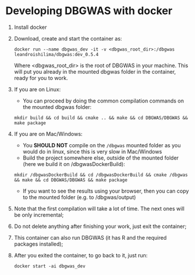 # Developing DBGWAS with docker

1. Install docker
2. Download, create and start the container as:

	`docker run --name dbgwas_dev -it -v <dbgwas_root_dir>:/dbgwas leandroishilima/dbgwas:dev_0.5.4`

	Where <dbgwas_root_dir> is the root of DBGWAS in your machine. This will put you already in the mounted dbgwas folder in the container, ready for you to work.

3. If you are on Linux:
	* You can proceed by doing the common compilation commands on the mounted dbgwas folder:

	`mkdir build && cd build && cmake .. && make && cd DBGWAS/DBGWAS && make package`

3. If you are on Mac/Windows:
	* You **SHOULD NOT** compile on the `/dbgwas` mounted folder as you would do in linux, since this is very slow in Mac/Windows
	* Build the project somewhere else, outside of the mounted folder (here we build it on /dbgwasDockerBuild):

	`mkdir /dbgwasDockerBuild && cd /dbgwasDockerBuild && cmake /dbgwas && make && cd DBGWAS/DBGWAS && make package`

	* If you want to see the results using your browser, then you can copy to the mounted folder (e.g. to /dbgwas/output)

4. Note that the first compilation will take a lot of time. The next ones will be only incremental;
5. Do not delete anything after finishing your work, just exit the container;
6. This container can also run DBGWAS (it has R and the required packages installed);
7. After you exited the container, to go back to it, just run:

	`docker start -ai dbgwas_dev`